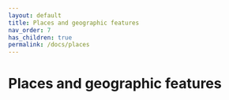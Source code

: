 ```yaml
---
layout: default
title: Places and geographic features
nav_order: 7
has_children: true
permalink: /docs/places
---
```


# Places and geographic features
